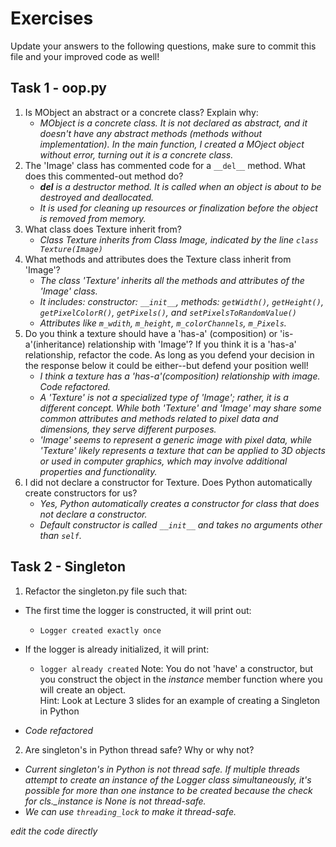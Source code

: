 # Exercises

Update your answers to the following questions, make sure to commit this file and your improved code as well!


## Task 1 - oop.py

1. Is MObject an abstract or a concrete class? Explain why:
    - *MObject is a concrete class. It is not declared as abstract, and it doesn't have any abstract methods (methods without implementation).*
      *In the main function, I created a MOject object without error, turning out it is a concrete class.*
1. The 'Image' class has commented code for a `__del__` method. What does this commented-out method do?
    - *__del__ is a destructor method. It is called when an object is about to be destroyed and deallocated.*
    - *It is used for cleaning up resources or finalization before the object is removed from memory.*
1. What class does Texture inherit from?
	- *Class Texture inherits from Class Image, indicated by the line `class Texture(Image)`*
1. What methods and attributes does the Texture class inherit from 'Image'? 
    - *The class 'Texture' inherits all the methods and attributes of the 'Image' class.*
    - *It includes: constructor: `__init__`, methods: `getWidth()`, `getHeight()`, `getPixelColorR()`, `getPixels()`, and `setPixelsToRandomValue()`*
    - *Attributes like `m_wdith`, `m_height`, `m_colorChannels`, `m_Pixels`.*
1. Do you think a texture should have a 'has-a' (composition) or 'is-a'(inheritance) relationship with 'Image'? If you think it is a 'has-a' relationship, refactor the code. As long as you defend your decision in the response below it could be either--but defend your position well!
    - *I think a texture has a 'has-a'(composition) relationship with image. Code refactored.*
    - *A 'Texture' is not a specialized type of 'Image'; rather, it is a different concept. While both 'Texture' and 'Image' may share some common attributes and methods related to pixel data and dimensions, they serve different purposes.*
    - *'Image' seems to represent a generic image with pixel data, while 'Texture' likely represents a texture that can be applied to 3D objects or used in computer graphics, which may involve additional properties and functionality.*
1. I did not declare a constructor for Texture. Does Python automatically create constructors for us? 
    - *Yes, Python automatically creates a constructor for class that does not declare a constructor.*
    - *Default constructor is called `__init__` and takes no arguments other than `self`.*

## Task 2 - Singleton

1. Refactor the singleton.py file such that:
  - The first time the logger is constructed, it will print out:
      -  `Logger created exactly once`
  - If the logger is already initialized, it will print:
      - `logger already created`
Note: You do not 'have' a constructor, but you construct the object in the *instance* member function where you will create an object.  
Hint: Look at Lecture 3 slides for an example of creating a Singleton in Python

  
- *Code refactored*

2. Are singleton's in Python thread safe? Why or why not?

- *Current singleton's in Python is not thread safe. If multiple threads attempt to create an instance of the Logger class simultaneously, it's possible for more than one instance to be created because the check for cls._instance is None is not thread-safe.*
- *We can use `threading_lock` to make it thread-safe.*

*edit the code directly*  
  
